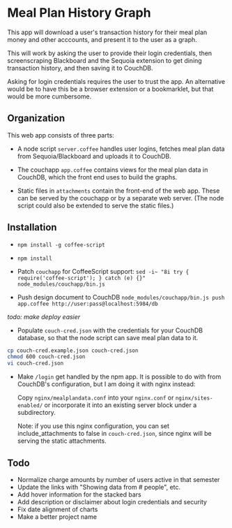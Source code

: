 Meal Plan History Graph
=======================

This app will download a user's transaction history for their meal plan money
and other acccounts, and present it to the user as a graph.

This will work by asking the user to provide their login credentials, then 
screenscraping Blackboard and the Sequoia extension to get dining transaction
history, and then saving it to CouchDB.

Asking for login credentials requires the user to trust the app. An
alternative would be to have this be a browser extension or a bookmarklet,
but that would be more cumbersome.

Organization
------------

This web app consists of three parts:

* A node script `server.coffee` handles user logins, fetches meal plan data from
  Sequoia/Blackboard and uploads it to CouchDB.

* The couchapp `app.coffee` contains views for the meal plan data in CouchDB,
  which the front end uses to build the graphs.

* Static files in `attachments` contain the front-end of the web app. These can
  be served by the couchapp or by a separate web server. (The node script could
  also be extended to serve the static files.)

Installation
------------

* `npm install -g coffee-script`

* `npm install`

* Patch `couchapp` for CoffeeScript support:
`sed -i~ "8i try { require('coffee-script'); } catch (e) {}" node_modules/couchapp/bin.js`

* Push design document to CouchDB
`node_modules/couchapp/bin.js push app.coffee http://user:pass@localhost:5984/db`

*todo: make deploy easier*

* Populate `couch-cred.json` with the credentials for your CouchDB database, so
  that the node script can save meal plan data to it.

```bash
cp couch-cred.example.json couch-cred.json
chmod 600 couch-cred.json
vi couch-cred.json
```

* Make `/login` get handled by the npm app. It is possible to do with from
  CouchDB's configuration, but I am doing it with nginx instead:

    Copy `nginx/mealplandata.conf` into your `nginx.conf` or
    `nginx/sites-enabled/` or incorporate it into an existing server block under
    a subdirectory.

    Note: if you use this nginx configuration, you can set include_attachments
    to false in `couch-cred.json`, since nginx will be serving the static
    attachments.

Todo
----

- Normalize charge amounts by number of users active in that semester
- Update the links with "Showing data from # people", etc.
- Add hover information for the stacked bars
- Add description or disclaimer about login credentials and security
- Fix date alignment of charts
- Make a better project name
